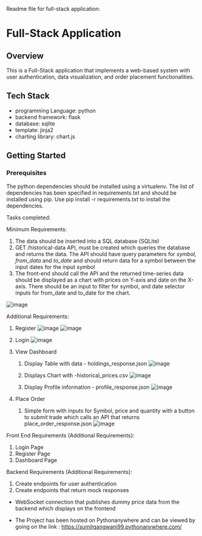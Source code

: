 Readme file for full-stack application:

# Full-Stack Application

## Overview

This is a Full-Stack application that implements a web-based system with user authentication, data visualization, and order placement functionalities.

## Tech Stack

- programming Language: python
- backend framework: flask
- database: sqlite
- template: jinja2
- charting library: chart.js

## Getting Started

### Prerequisites

The python dependencies should be installed using a virtualenv. The list of dependencies has been specified in requirements.txt and should be installed using pip.
Use pip install -r requirements.txt to install the dependencies.

Tasks completed:

Minimum Requirements:

1. The data should be inserted into a SQL database (SQLite)
2. GET /historical-data API, must be created which queries the database and returns the data. The API should have query parameters for *symbol,* *from_data* and *to_date* and should return data for a symbol between the input dates for the input symbol
3. The front-end should call the API and the returned time-series data should be displayed as a chart with prices on Y-axis and date on the X-axis. There should be an input to filter for symbol, and date selector inputs for from_date and to_date for the chart.

![image](https://github.com/sumitgangwani/truebeacon_stock_application/assets/67985559/8fe41397-b62d-4441-a3a9-f2566f8faa3d)


Additional Requirements:

1. Register
![image](https://github.com/sumitgangwani/truebeacon_stock_application/assets/67985559/51340b94-c12c-48e2-8669-646818c990b7)
![image](https://github.com/sumitgangwani/truebeacon_stock_application/assets/67985559/a8a255af-d7af-42b2-beab-a778cab61047)


2. Login
![image](https://github.com/sumitgangwani/truebeacon_stock_application/assets/67985559/b6c0d14a-aa2e-464c-a068-9bc3927df2a9)


3. View Dashboard
    1. Display Table with data - holdings_response.json
![image](https://github.com/sumitgangwani/truebeacon_stock_application/assets/67985559/48ba6647-f93a-4b77-b47f-d043faa46976)

    2. Displays Chart with -historical_prices.csv
![image](https://github.com/sumitgangwani/truebeacon_stock_application/assets/67985559/8fe41397-b62d-4441-a3a9-f2566f8faa3d)
    4. Display Profile information - profile_response.json
![image](https://github.com/sumitgangwani/truebeacon_stock_application/assets/67985559/adca3d4d-bcf0-4024-a05b-477474f9173c)




5. Place Order 
    1. Simple form with inputs for Symbol, price and quantity with a button to submit trade which calls an API that returns place_order_response.json
   ![image](https://github.com/sumitgangwani/truebeacon_stock_application/assets/67985559/e68058b8-87a5-4ab9-84d5-2ddcdea7d5da)


  
Front End Requirements (Additional Requirements):

1. Login Page    
2. Register Page    
3. Dashboard Page

Backend Requirements (Additional Requirements):

1. Create endpoints for user authentication
2. Create endpoints that return mock responses


* WebSocket connection that publishes dummy price data from the backend which displays on the frontend

* The Project has been hosted on Pythonanywhere and can be viewed by going on the link : https://sumitgangwani99.pythonanywhere.com/

